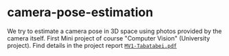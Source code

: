 # camera-pose-estimation
We try to estimate a camera pose in 3D space using photos provided by the camera 
itself. 
First Mini project of course "Computer Vision" (University project).
Find details in the project report [```MV1-Tabatabei.pdf```](https://github.com/TahaTabatabaei/camera-pose-estimation/blob/main/mono-camera/MV1-Tabatabaei.pdf)
